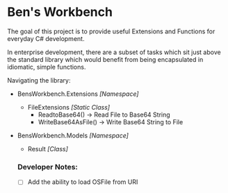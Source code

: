 # Ben's Workbench

The goal of this project is to provide useful Extensions and Functions for everyday C# development.

In enterprise development, there are a subset of tasks which sit just above the standard library which would benefit from being encapsulated in idiomatic, simple functions.

Navigating the library:

- BensWorkbench.Extensions *[Namespace]*
  - FileExtensions *[Static Class]*
    - ReadtoBase64() -> Read File to Base64 String
    - WriteBase64AsFile() -> Write Base64 String to File
- BensWorkbench.Models *[Namespace]*
  - Result<T> *[Class]*


  ### Developer Notes:

  - [ ] Add the ability to load OSFile from URI